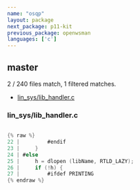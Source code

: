 ```yaml
---
name: "osqp"
layout: package
next_package: p11-kit
previous_package: openwsman
languages: ['c']
---
```

## master
2 / 240 files match, 1 filtered matches.

 - [lin_sys/lib_handler.c](#lin_syslib_handlerc)

### lin_sys/lib_handler.c

```c

{% raw %}
22 |         #endif
23 |     }
24 | #else
25 |     h = dlopen (libName, RTLD_LAZY);
26 |     if (!h) {
27 |         #ifdef PRINTING
{% endraw %}

```